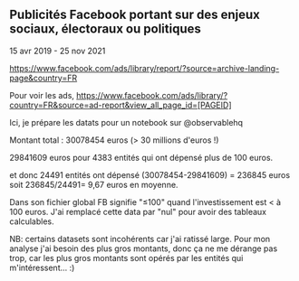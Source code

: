 ## Publicités Facebook portant sur des enjeux sociaux, électoraux ou politiques
15 avr 2019 - 25 nov 2021

https://www.facebook.com/ads/library/report/?source=archive-landing-page&country=FR

Pour voir les ads, https://www.facebook.com/ads/library/?country=FR&source=ad-report&view_all_page_id=[PAGEID]

Ici, je prépare les datats pour un notebook sur @observablehq

Montant total : 30078454 euros (> 30 millions d'euros !)

29841609 euros pour 4383 entités qui ont dépensé plus de 100 euros.

et donc 24491 entités ont dépensé (30078454-29841609) = 236845 euros soit 236845/24491= 9,67 euros en moyenne.

Dans son fichier global FB signifie "≤100" quand l'investissement est < à 100 euros. J'ai remplacé cette data par "nul" pour avoir des tableaux calculables.

NB: certains datasets sont incohérents car j'ai ratissé large. Pour mon analyse j'ai besoin des plus gros montants, donc ça ne me dérange pas trop, car les plus gros montants sont opérés par les entités qui m'intéressent... :)
